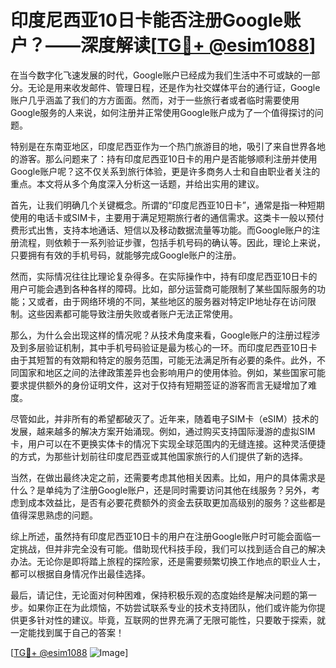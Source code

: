# 印度尼西亚10日卡能否注册Google账户？——深度解读[[TG💪+ @esim1088](https://t.me/s/esim1088)]

在当今数字化飞速发展的时代，Google账户已经成为我们生活中不可或缺的一部分。无论是用来收发邮件、管理日程，还是作为社交媒体平台的通行证，Google账户几乎涵盖了我们的方方面面。然而，对于一些旅行者或者临时需要使用Google服务的人来说，如何注册并正常使用Google账户成为了一个值得探讨的问题。

特别是在东南亚地区，印度尼西亚作为一个热门旅游目的地，吸引了来自世界各地的游客。那么问题来了：持有印度尼西亚10日卡的用户是否能够顺利注册并使用Google账户呢？这不仅关系到旅行体验，更是许多商务人士和自由职业者关注的重点。本文将从多个角度深入分析这一话题，并给出实用的建议。

首先，让我们明确几个关键概念。所谓的“印度尼西亚10日卡”，通常是指一种短期使用的电话卡或SIM卡，主要用于满足短期旅行者的通信需求。这类卡一般以预付费形式出售，支持本地通话、短信以及移动数据流量等功能。而Google账户的注册流程，则依赖于一系列验证步骤，包括手机号码的确认等。因此，理论上来说，只要拥有有效的手机号码，就能够完成Google账户的注册。

然而，实际情况往往比理论复杂得多。在实际操作中，持有印度尼西亚10日卡的用户可能会遇到各种各样的障碍。比如，部分运营商可能限制了某些国际服务的功能；又或者，由于网络环境的不同，某些地区的服务器对特定IP地址存在访问限制。这些因素都可能导致注册失败或者账户无法正常使用。

那么，为什么会出现这样的情况呢？从技术角度来看，Google账户的注册过程涉及到多层验证机制，其中手机号码验证是最为核心的一环。而印度尼西亚10日卡由于其短暂的有效期和特定的服务范围，可能无法满足所有必要的条件。此外，不同国家和地区之间的法律政策差异也会影响用户的使用体验。例如，某些国家可能要求提供额外的身份证明文件，这对于仅持有短期签证的游客而言无疑增加了难度。

尽管如此，并非所有的希望都破灭了。近年来，随着电子SIM卡（eSIM）技术的发展，越来越多的解决方案开始涌现。例如，通过购买支持国际漫游的虚拟SIM卡，用户可以在不更换实体卡的情况下实现全球范围内的无缝连接。这种灵活便捷的方式，为那些计划前往印度尼西亚或其他国家旅行的人们提供了新的选择。

当然，在做出最终决定之前，还需要考虑其他相关因素。比如，用户的具体需求是什么？是单纯为了注册Google账户，还是同时需要访问其他在线服务？另外，考虑到成本效益比，是否有必要花费额外的资金去获取更加高级别的服务？这些都是值得深思熟虑的问题。

综上所述，虽然持有印度尼西亚10日卡的用户在注册Google账户时可能会面临一定挑战，但并非完全没有可能。借助现代科技手段，我们可以找到适合自己的解决办法。无论你是即将踏上旅程的探险家，还是需要频繁切换工作地点的职业人士，都可以根据自身情况作出最佳选择。

最后，请记住，无论面对何种困难，保持积极乐观的态度始终是解决问题的第一步。如果你正在为此烦恼，不妨尝试联系专业的技术支持团队，他们或许能为你提供更多针对性的建议。毕竟，互联网的世界充满了无限可能性，只要敢于探索，就一定能找到属于自己的答案！

[[TG💪+ @esim1088](https://t.me/s/esim1088) ![Image](https://i.postimg.cc/4NQfJmqS/Snipaste-2025-05-13-00-14-12.png)]